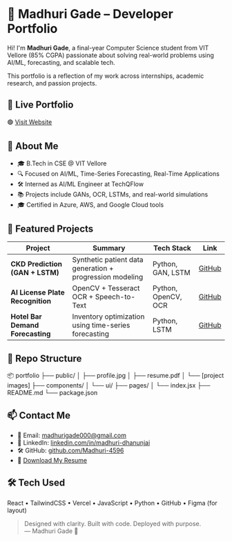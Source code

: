 # 🌟 Madhuri Gade – Developer Portfolio

Hi! I'm **Madhuri Gade**, a final-year Computer Science student from VIT Vellore (85% CGPA) passionate about solving real-world problems using AI/ML, forecasting, and scalable tech.

This portfolio is a reflection of my work across internships, academic research, and passion projects.

## 🔗 Live Portfolio  
🟢 [Visit Website](https://v0-new-project-adigmcfbfoa.vercel.app/)

## 🧠 About Me

- 🎓 B.Tech in CSE @ VIT Vellore  
- 🔍 Focused on AI/ML, Time-Series Forecasting, Real-Time Applications  
- 🛠 Interned as AI/ML Engineer at TechQFlow  
- 📚 Projects include GANs, OCR, LSTMs, and real-world simulations  
- 🎓 Certified in Azure, AWS, and Google Cloud tools

## 💼 Featured Projects

| Project | Summary | Tech Stack | Link |
|--------|---------|------------|------|
| **CKD Prediction (GAN + LSTM)** | Synthetic patient data generation + progression modeling | Python, GAN, LSTM | [GitHub](https://github.com/Madhuri-4596/LONGITUDINAL-DL-MODEL-FOR-PREDECTING-CHRONIC-KIDNEY-DISEASE-PROGRESSION-USING-TEMPRAL-CLINIC) |
| **AI License Plate Recognition** | OpenCV + Tesseract OCR + Speech-to-Text | Python, OpenCV, OCR | [GitHub](https://github.com/Madhuri-4596/AI-Powered-License-Plate-Detection-and-Recognition) |
| **Hotel Bar Demand Forecasting** | Inventory optimization using time-series forecasting | Python, LSTM | [GitHub](https://github.com/Madhuri-4596/Time-Series-Demand-Forecasting-for-Hotel-Bar-Operations.) |

## 📁 Repo Structure

📦 portfolio
├── public/
│ ├── profile.jpg
│ ├── resume.pdf
│ └── [project images]
├── components/
│ └── ui/
├── pages/
│ └── index.jsx
├── README.md
└── package.json


## 📫 Contact Me

- 📧 Email: [madhurigade000@gmail.com](mailto:madhurigade000@gmail.com)  
- 💼 LinkedIn: [linkedin.com/in/madhuri-dhanunjai](https://linkedin.com/in/madhuri-dhanunjai)  
- 🛠 GitHub: [github.com/Madhuri-4596](https://github.com/Madhuri-4596)  
- 📄 [Download My Resume](https://v0-new-project-adigmcfbfoa.vercel.app/Madhuri_Dhanunjai_resume_.pdf)


## 🛠 Tech Used

React • TailwindCSS • Vercel • JavaScript • Python • GitHub • Figma (for layout)  

> Designed with clarity. Built with code. Deployed with purpose.  
> — Madhuri Gade 💫
